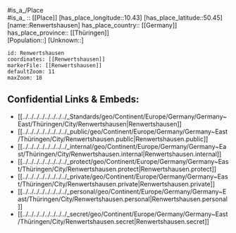 ﻿---
location: [50.45,10.43] 
mapzoom: [7,12] 
mapmarker: city 
type: City
tags:
- geo/City


SpocWebEntityId: 33713
isDeleted: false
confidential: public

---
#is_a_/Place  
#is_a_ :: [[Place]] 
[has_place_longitude::10.43] 
[has_place_latitude::50.45] 
[name::Renwertshausen] 
has_place_country:: [[Germany]]  
has_place_province:: [[Thüringen]]  
[Population::] 
[Unknown::] 


```leaflet
id: Renwertshausen
coordinates: [[Renwertshausen]] 
markerFile: [[Renwertshausen]] 
defaultZoom: 11 
maxZoom: 18
```


## Confidential Links & Embeds: 
- [[../../../../../../../../_Standards/geo/Continent/Europe/Germany/Germany~East/Thüringen/City/Renwertshausen|Renwertshausen]] 
- [[../../../../../../../../_public/geo/Continent/Europe/Germany/Germany~East/Thüringen/City/Renwertshausen.public|Renwertshausen.public]] 
- [[../../../../../../../../_internal/geo/Continent/Europe/Germany/Germany~East/Thüringen/City/Renwertshausen.internal|Renwertshausen.internal]] 
- [[../../../../../../../../_protect/geo/Continent/Europe/Germany/Germany~East/Thüringen/City/Renwertshausen.protect|Renwertshausen.protect]] 
- [[../../../../../../../../_private/geo/Continent/Europe/Germany/Germany~East/Thüringen/City/Renwertshausen.private|Renwertshausen.private]] 
- [[../../../../../../../../_personal/geo/Continent/Europe/Germany/Germany~East/Thüringen/City/Renwertshausen.personal|Renwertshausen.personal]] 
- [[../../../../../../../../_secret/geo/Continent/Europe/Germany/Germany~East/Thüringen/City/Renwertshausen.secret|Renwertshausen.secret]] 
